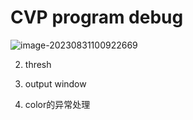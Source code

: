 # CVP program debug



![image-20230831100922669](D:\GitHub\Cockroach-video-parse\src\md_img\image-20230831100922669.png)



2. thresh



3. output window



4. color的异常处理